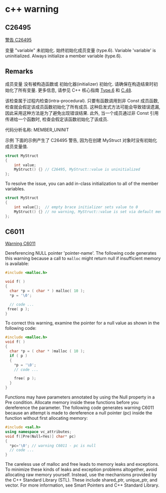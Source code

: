 # c++ warning

## C26495

[警告 C26495](https://learn.microsoft.com/zh-cn/cpp/code-quality/c26495?view=msvc-170)

变量 "variable" 未初始化. 始终初始化成员变量 (type.6).
Variable 'variable' is uninitialized. Always initialize a member variable (type.6).

## Remarks

成员变量 没有被构造函数或 初始化器(initializer) 初始化.
请确保在构造结束时初始化了所有变量.
更多信息, 请参见 C++ 核心指南 [Type.6](https://github.com/isocpp/CppCoreGuidelines/blob/master/CppCoreGuidelines.md#SS-type) 和 [C.48](https://github.com/isocpp/CppCoreGuidelines/blob/master/CppCoreGuidelines.md#c48-prefer-in-class-initializers-to-member-initializers-in-constructors-for-constant-initializers).

该检查属于过程内检查(intra-procedural).
只要有函数调用到非 Const 成员函数, 检查就会假定该成员函数初始化了所有成员.
这种启发式方法可能会导致错误遗漏, 因此采用这种方法是为了避免出现错误结果.
此外, 当一个成员通过非 Const 引用传递给一个函数时, 检查会假定该函数初始化了该成员.

代码分析名称: MEMBER_UNINIT

示例
下面的示例产生了 C26495 警告, 因为在创建 MyStruct 对象时没有初始化成员变量值.

```C++
struct MyStruct
{
    int value;
    MyStruct() {} // C26495, MyStruct::value is uninitialized
};
```

To resolve the issue, you can add in-class initialization to all of the member variables.

```C++
struct MyStruct
{
    int value{};  // empty brace initializer sets value to 0
    MyStruct() {} // no warning, MyStruct::value is set via default member initialization
};
```

## C6011

[Warning C6011](https://learn.microsoft.com/en-us/cpp/code-quality/c6011?view=msvc-170)

Dereferencing NULL pointer 'pointer-name'.
The following code generates this warning because a call to `malloc`
might return null if insufficient memory is available:

```cpp
#include <malloc.h>

void f( )
{
  char *p = ( char * ) malloc( 10 );
  *p = '\0';

  // code ...
 free( p );
}
```

To correct this warning, examine the pointer for a null value as shown in the following code:

```cpp
#include <malloc.h>
void f( )
{
  char *p = ( char * )malloc ( 10 );
  if ( p )
  {
    *p = '\0';
    // code ...

    free( p );
  }
}
```

Functions may have parameters annotated by using the Null property in a Pre condition.
Allocate memory inside these functions before you dereference the parameter.
The following code generates warning C6011 because an attempt
is made to dereference a null pointer (pc) inside the function without first allocating memory:

```cpp
#include <sal.h>
using namespace vc_attributes;
void f([Pre(Null=Yes)] char* pc)
{
  *pc='\0'; // warning C6011 - pc is null
  // code ...
}
```

The careless use of malloc and free leads to memory leaks and exceptions.
To minimize these kinds of leaks and exception problems altogether, avoid allocating raw memory yourself.
Instead, use the mechanisms provided by the C++ Standard Library (STL).
These include shared_ptr, unique_ptr, and vector.
For more information, see Smart Pointers and C++ Standard Library.